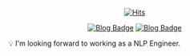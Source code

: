 <div align=center>
  
[![Hits](https://hits.seeyoufarm.com/api/count/incr/badge.svg?url=https%3A%2F%2Fgithub.com%2Fthe-huistle&count_bg=%2378A4F8&title_bg=%23897878&icon=github.svg&icon_color=%23E7E7E7&title=hits&edge_flat=false)](https://hits.seeyoufarm.com)

[![Blog Badge](http://img.shields.io/badge/-TechBlog-FF6E42?style=flat&logo=Textpattern&logoColor=white&link=https://the-huistle.github.io/)](https://the-huistle.github.io/) [![Blog Badge](http://img.shields.io/badge/-Blog-FF6E42?style=flat&logo=Naver&logoColor=white&link=https://blog.naver.com/inysher/222423199397)](https://blog.naver.com/inysher/222423199397)

</div>

💡 I'm looking forward to working as a NLP Engineer.








<!--
[![Top Langs](https://github-readme-stats.vercel.app/api/top-langs/?username=the-huistle)](https://github.com/anuraghazra/github-readme-stats)

**Beatriz-Yun/Beatriz-Yun** is a ✨ _special_ ✨ repository because its `README.md` (this file) appears on your GitHub profile.

Here are some ideas to get you started:

- 🔭 I’m currently working on ...
- 🌱 I’m currently learning ...
- 👯 I’m looking to collaborate on ...
- 🤔 I’m looking for help with ...
- 💬 Ask me about ...
- 📫 How to reach me: ...
- 😄 Pronouns: ...
- ⚡ Fun fact: ...
-->
